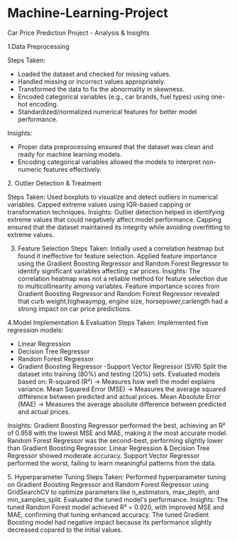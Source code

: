 # Machine-Learning-Project
Car Price Prediction Project - Analysis & Insights

1.Data Preprocessing

 Steps Taken:
  * Loaded the dataset and checked for missing values.
  * Handled missing or incorrect values appropriately.
  * Transformed the data to fix the abnormality in skewness.
  * Encoded categorical variables (e.g., car brands, fuel types) using one-hot encoding.
  * Standardized/normalized numerical features for better model performance.
  
 Insights:
  * Proper data preprocessing ensured that the dataset was clean and ready for machine learning models.
  * Encoding categorical variables allowed the models to interpret non-numeric features effectively.


2️. Outlier Detection & Treatment

Steps Taken:
Used boxplots to visualize and detect outliers in numerical variables.
Capped extreme values using IQR-based capping or transformation techniques.
Insights:
Outlier detection helped in identifying extreme values that could negatively affect model performance.
Capping ensured that the dataset maintained its integrity while avoiding overfitting to extreme values.



3. Feature Selection
Steps Taken:
Initially used a correlation heatmap but found it ineffective for feature selection.
Applied feature importance using the Gradient Boosting Regressor and Random Forest Regressor  to identify significant variables affecting car prices.
Insights:
The correlation heatmap was not a reliable method for feature selection due to multicollinearity among variables.
Feature importance scores from Gradient Boosting Regressor and Random Forest Regressor revealed that curb weight,highwaympg, engine size, horsepower,carlength  had a strong impact on car price predictions.

4️.Model Implementation & Evaluation
Steps Taken:
Implemented five regression models:
- Linear Regression
- Decision Tree Regressor
- Random Forest Regressor
- Gradient Boosting Regressor
 -Support Vector Regressor (SVR)
Split the dataset into training (80%) and testing (20%) sets.
Evaluated models based on:
R-squared (R²) → Measures how well the model explains variance.
Mean Squared Error (MSE) → Measures the average squared difference between predicted and actual prices.
Mean Absolute Error (MAE) → Measures the average absolute difference between predicted and actual prices.


Insights:
Gradient Boosting Regressor performed the best, achieving an R² of 0.958 with the lowest MSE and MAE, making it the most accurate model.
Random Forest Regressor was the second-best, performing slightly lower than Gradient Boosting Regressor.
Linear Regression & Decision Tree Regressor showed moderate accuracy.
Support Vector Regressor performed the worst, failing to learn meaningful patterns from the data.

5️. Hyperparameter Tuning
Steps Taken:
Performed hyperparameter tuning on Gradient Boosting Regressor and Random Forest Regressor using GridSearchCV to optimize parameters like n_estimators, max_depth, and min_samples_split.
Evaluated the tuned model's performance.
Insights:
The tuned Random Forest model achieved R² = 0.920, with improved MSE and MAE, confirming that tuning enhanced accuracy.
The tuned Gradient Boosting model had negative impact because its performance slightly decreased copared to the initial values.
